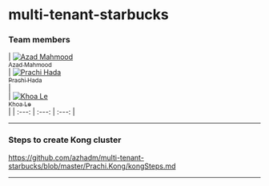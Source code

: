 # multi-tenant-starbucks

### Team members
   | [![Azad Mahmood](https://avatars0.githubusercontent.com/u/21575661?v=3&s=400)<br /><sub>Azad Mahmood</sub>](https://github.com/azhadm)<br /> | [![Prachi Hada](https://avatars2.githubusercontent.com/u/21698550?v=3&s=400)<br /><sub>Prachi Hada</sub>](https://github.com/PrachiHada)<br /> | <br />| [![Khoa Le](https://avatars2.githubusercontent.com/u/21697893?v=3&s=400)<br /><sub>Khoa Le</sub>](https://github.com/khoale88)<br />|
| :---: | :---: | :---: |
   
***

### Steps to create Kong cluster
   
   https://github.com/azhadm/multi-tenant-starbucks/blob/master/Prachi.Kong/kongSteps.md
***
